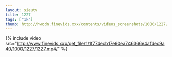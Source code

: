 ```yaml
--- 
layout: sieutv
title: 1227
tags: ["1k"]
thumb: http://hwcdn.finevids.xxx/contents/videos_screenshots/1000/1227/preview.mp4.jpg
---
```

{% include video src="http://www.finevids.xxx/get_file/1/1f774ecb17e90ea746366e4afdec9a40/1000/1227/1227.mp4/" %} 
